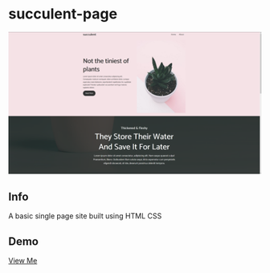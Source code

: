 # succulent-page

![Screenshot](/img/succulent.png)
## Info
A basic single page site built using HTML CSS 

## Demo

[View Me](https://borkstick.github.io/succulent-page/)
